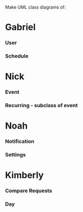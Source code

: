 Make UML class diagrams of:

# Gabriel

### User

### Schedule

# Nick

### Event

### Recurring - subclass of event

# Noah

### Notification

### Settings

# Kimberly

### Compare Requests

### Day
